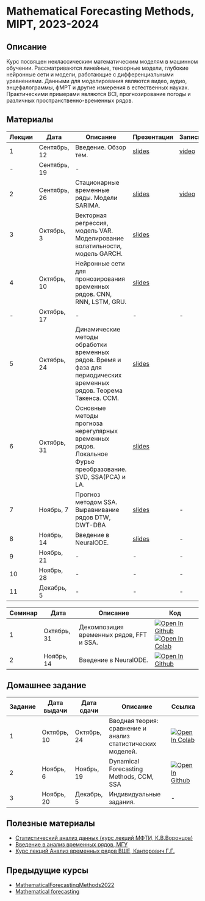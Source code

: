 # Mathematical Forecasting Methods, MIPT, 2023-2024

## Описание
Курс посвящен неклассическим математическим моделям в машинном обучении. Рассматриваются линейные, тензорные модели, глубокие нейронные сети и модели, работающие с дифференциальными уравнениями. Данными для моделирования являются видео, аудио, энцефалограммы, фМРТ и другие измерения в естественных науках. Практическими примерами являются BCI, прогнозирование погоды и различных пространственно-временных рядов.

## Материалы

| Лекции | Дата | Описание | Презентация | Запись |
|---------|--------|-------------|---------|-------| 
| 1 | Сентябрь, 12 | Введение. Обзор тем. | [slides](https://github.com/intsystems/MathematicalForecastingMethods/blob/main/lectures/lecture_1/lecture1.pdf) | [video](https://www.youtube.com/live/8Hn3Vj0yMic?si=d9vWlQiDTV1XD8mG) |
| - | Сентябрь, 19 | - | | |
| 2 | Сентябрь, 26 | Стационарные временные ряды. Модели SARIMA.|[slides](https://github.com/intsystems/MathematicalForecastingMethods/blob/main/lectures/lecture_2/lecture2.pdf)|[video](https://www.youtube.com/live/AXiF5h1M40o?si=ARmq0dPVciU0fB-H) |
| 3 | Октябрь, 3 | Векторная регрессия, модель VAR. Моделирование волатильности, модель GARCH.| [slides](https://github.com/intsystems/MathematicalForecastingMethods/blob/main/lectures/lecture_3/lecture3.pdf)| |
| 4 | Октябрь, 10 | Нейронные сети для пронозирования временных рядов. CNN, RNN, LSTM, GRU. | [slides](https://github.com/intsystems/MathematicalForecastingMethods/blob/main/lectures/lecture_4/lecture4.pdf)|| |
| - | Октябрь, 17 |-|-|-|
| 5 | Октябрь, 24 | Динамические методы обработки временных рядов. Время и фаза для периодических временных рядов. Теорема Такенса. CCM. | [slides](https://github.com/intsystems/MathematicalForecastingMethods/blob/main/lectures/lecture_5/lecture5.pdf) | |
| 6 | Октябрь, 31| Основные методы прогноза нерегулярных временных рядов. Локальное Фурье преобразование. SVD, SSA(PCA) и LA. |[slides](https://github.com/intsystems/MathematicalForecastingMethods/blob/main/lectures/lecture_6/lecture6.pdf)| |
| 7 | Ноябрь, 7 | Прогноз методом SSA. Выравнивание рядов DTW, DWT-DBA | [slides](https://github.com/intsystems/MathematicalForecastingMethods/blob/main/lectures/lecture_7/lecture7.pdf)| - |
| 8 | Ноябрь, 14 | Введение в NeuralODE. | [slides](https://github.com/intsystems/MathematicalForecastingMethods/blob/main/lectures/lecture_8/lecture8.pdf)| - |
| 9 | Ноябрь, 21 | - | - | - |
| 10 | Ноябрь, 28 | - | - | - |
| 11 | Декабрь, 5 | - | - | - |

| Семинар | Дата | Описание | Код |
|---------|--------|-------------|---------|
| 1 | Октябрь, 31| Декомпозиция временных рядов, FFT и  SSA. |[![Open In Github](https://img.shields.io/static/v1.svg?logo=github&label=Repo&message=Open%20in%20Github&color=lightgrey)](seminars/seminar6.ipynb) [![Open In Colab](https://colab.research.google.com/assets/colab-badge.svg)](https://drive.google.com/file/d/1hsyLrDpYgWlGy08hF6KcOs7KvROYSdV4/view?usp=sharing)|
| 2 | Ноябрь, 14| Введение в NeuralODE. |[![Open In Github](https://img.shields.io/static/v1.svg?logo=github&label=Repo&message=Open%20in%20Github&color=lightgrey)](seminars/seminar8.ipynb)|



## Домашнее задание 
| Задание | Дата выдачи | Дата сдачи | Описание | Ссылка |
|---------|--------|-------------|--------|-------|
| 1 | Октябрь, 10 | Октябрь, 24 | Вводная теория: сравнение и анализ статистических моделей. | [![Open In Colab](https://colab.research.google.com/assets/colab-badge.svg)](https://colab.research.google.com/drive/16f63TDQWBTRHiEv_qqy09BPEsX5hST45?usp=sharing)|
| 2 | Ноябрь, 6 | Ноябрь, 19 | Dynamical Forecasting Methods, CCM, SSA | [![Open In Github](https://img.shields.io/static/v1.svg?logo=github&label=Repo&message=Open%20in%20Github&color=lightgrey)](homeworks/HW2_ts_dynamical_forecasting.ipynb)  |
| 3 | Ноябрь, 20 | Декабрь, 5 | Индивидуальные задания. | - |

## Полезные материалы
- [Статистический анализ данных (курс лекций МФТИ, К.В.Воронцов)](http://www.machinelearning.ru/wiki/index.php?title=%D0%A1%D1%82%D0%B0%D1%82%D0%B8%D1%81%D1%82%D0%B8%D1%87%D0%B5%D1%81%D0%BA%D0%B8%D0%B9_%D0%B0%D0%BD%D0%B0%D0%BB%D0%B8%D0%B7_%D0%B4%D0%B0%D0%BD%D0%BD%D1%8B%D1%85_%28%D0%BA%D1%83%D1%80%D1%81_%D0%BB%D0%B5%D0%BA%D1%86%D0%B8%D0%B9%2C_%D0%9A.%D0%92.%D0%92%D0%BE%D1%80%D0%BE%D0%BD%D1%86%D0%BE%D0%B2%29)
- [Введение в анализ временных рядов, МГУ](https://mse.msu.ru/wp-content/uploads/2021/03/%D0%92%D0%B2%D0%B5%D0%B4%D0%B5%D0%BD%D0%B8%D0%B5-%D0%B2-%D0%B0%D0%BD%D0%B0%D0%BB%D0%B8%D0%B7-%D0%B2%D1%80%D0%B5%D0%BC%D0%B5%D0%BD%D0%BD%D1%8B%D1%85-%D1%80%D1%8F%D0%B4%D0%BE%D0%B2-1.pdf)
- [Курс лекций Анализ временных рядов ВШЕ, Канторович Г.Г.](https://ej.hse.ru/data/2010/12/31/1208182144/06_01_06.pdf)

## Предыдущие курсы
- [MathematicalForecastingMethods2022](https://github.com/intsystems/MathematicalForecastingMethods/tree/2022-course)
- [Mathematical forecasting](https://m1p.org/index.php/Mathematical_forecasting)



   
   
